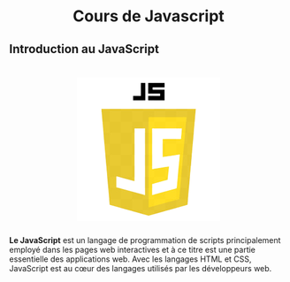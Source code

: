 # <h1 style="text-align: center">Cours de Javascript</h1>  
## Introduction au JavaScript  
# <div style="text-align: center"> ![JavaScript](img/js.png)</div>  
__Le JavaScript__ est un langage de programmation de scripts principalement employé dans les pages web interactives et à ce titre est une partie essentielle des applications web. Avec les langages HTML et CSS, JavaScript est au cœur des langages utilisés par les développeurs web.